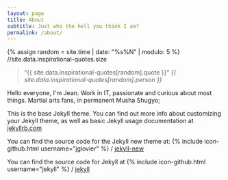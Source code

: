 ```yaml
---
layout: page
title: About
subtitle: Just who the hell you think I am?
permalink: /about/
---
```


{% assign random = site.time | date: "%s%N" | modulo: 5  %} //site.data.inspirational-quotes.size
<blockquote>&ldquo;{{ site.data.inspirational-quotes[random].quote }}&rdquo; 
	<cite>{{ site.data.inspirational-quotes[random].person }}</cite></blockquote>

<p>
Hello everyone, I'm Jean. Work in IT, passionate and curious about most things.
	Martial arts fans, in permanent Musha Shugyo;
</p>


This is the base Jekyll theme. You can find out more info about customizing your Jekyll theme, as well as basic Jekyll usage documentation at [jekyllrb.com](http://jekyllrb.com/)

You can find the source code for the Jekyll new theme at:
{% include icon-github.html username="jglovier" %} /
[jekyll-new](https://github.com/jglovier/jekyll-new)

You can find the source code for Jekyll at
{% include icon-github.html username="jekyll" %} /
[jekyll](https://github.com/jekyll/jekyll)
